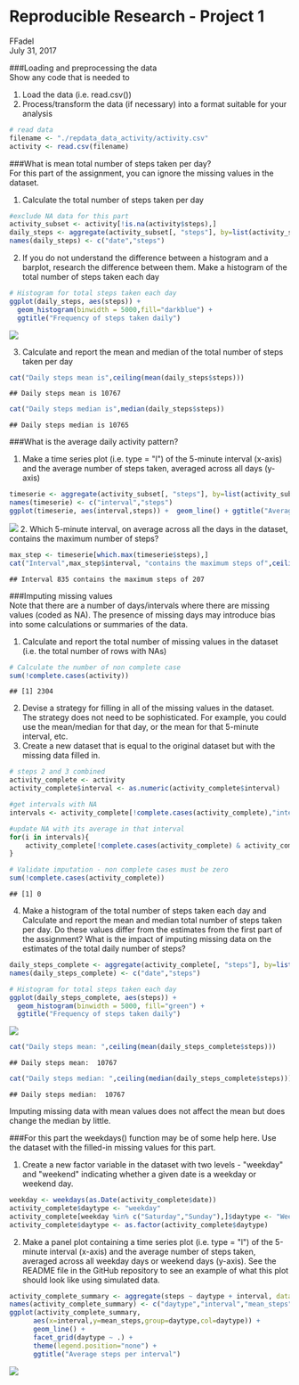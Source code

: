 # Reproducible Research - Project 1
FFadel  
July 31, 2017  


###Loading and preprocessing the data  
Show any code that is needed to  
1.    Load the data (i.e. read.csv())  
2.    Process/transform the data (if necessary) into a format suitable for your analysis

```r
# read data
filename <- "./repdata_data_activity/activity.csv"
activity <- read.csv(filename)
```

###What is mean total number of steps taken per day?  
For this part of the assignment, you can ignore the missing values in the dataset.  
1. Calculate the total number of steps taken per day  

```r
#exclude NA data for this part
activity_subset <- activity[!is.na(activity$steps),]
daily_steps <- aggregate(activity_subset[, "steps"], by=list(activity_subset$date), FUN=sum)
names(daily_steps) <- c("date","steps")
```

2. If you do not understand the difference between a histogram and a barplot, research the difference between them. Make a histogram of the total number of steps taken each day  

```r
# Histogram for total steps taken each day
ggplot(daily_steps, aes(steps)) + 
  geom_histogram(binwidth = 5000,fill="darkblue") + 
  ggtitle("Frequency of steps taken daily")
```

![](PA1_template_files/figure-html/unnamed-chunk-1-1.png)<!-- -->

3. Calculate and report the mean and median of the total number of steps taken per day  

```r
cat("Daily steps mean is",ceiling(mean(daily_steps$steps)))
```

```
## Daily steps mean is 10767
```

```r
cat("Daily steps median is",median(daily_steps$steps))
```

```
## Daily steps median is 10765
```
###What is the average daily activity pattern?  
1. Make a time series plot (i.e. type = "l") of the 5-minute interval (x-axis) and the average number of steps taken, averaged across all days (y-axis)  
  

```r
timeserie <- aggregate(activity_subset[, "steps"], by=list(activity_subset$interval), FUN=mean)
names(timeserie) <- c("interval","steps")
ggplot(timeserie, aes(interval,steps)) +  geom_line() + ggtitle("Average steps in 5 mins interval")
```

![](PA1_template_files/figure-html/line-1.png)<!-- -->
2. Which 5-minute interval, on average across all the days in the dataset, contains the maximum number of steps?

```r
max_step <- timeserie[which.max(timeserie$steps),]
cat("Interval",max_step$interval, "contains the maximum steps of",ceiling(max_step$steps))
```

```
## Interval 835 contains the maximum steps of 207
```

###Imputing missing values  
Note that there are a number of days/intervals where there are missing values (coded as NA). The presence of missing days may introduce bias into some calculations or summaries of the data.  

1. Calculate and report the total number of missing values in the dataset (i.e. the total number of rows with NAs)  

```r
# Calculate the number of non complete case
sum(!complete.cases(activity))
```

```
## [1] 2304
```

2. Devise a strategy for filling in all of the missing values in the dataset. The strategy does not need to be sophisticated. For example, you could use the mean/median for that day, or the mean for that 5-minute interval, etc.  
3. Create a new dataset that is equal to the original dataset but with the missing data filled in.

```r
# steps 2 and 3 combined
activity_complete <- activity
activity_complete$interval <- as.numeric(activity_complete$interval)

#get intervals with NA
intervals <- activity_complete[!complete.cases(activity_complete),"interval"] 

#update NA with its average in that interval
for(i in intervals){
    activity_complete[!complete.cases(activity_complete) & activity_complete$interval == i,"steps"] <- timeserie[timeserie$interval == i,"steps"]
}

# Validate imputation - non complete cases must be zero
sum(!complete.cases(activity_complete))
```

```
## [1] 0
```

4. Make a histogram of the total number of steps taken each day and Calculate and report the mean and median total number of steps taken per day. Do these values differ from the estimates from the first part of the assignment? What is the impact of imputing missing data on the estimates of the total daily number of steps?


```r
daily_steps_complete <- aggregate(activity_complete[, "steps"], by=list(activity_complete$date), FUN=sum)
names(daily_steps_complete) <- c("date","steps")

# Histogram for total steps taken each day
ggplot(daily_steps_complete, aes(steps)) + 
  geom_histogram(binwidth = 5000, fill="green") +
  ggtitle("Frequency of steps taken daily")
```

![](PA1_template_files/figure-html/unnamed-chunk-6-1.png)<!-- -->

```r
cat("Daily steps mean: ",ceiling(mean(daily_steps_complete$steps)))
```

```
## Daily steps mean:  10767
```

```r
cat("Daily steps median: ",ceiling(median(daily_steps_complete$steps)))
```

```
## Daily steps median:  10767
```
Imputing missing data with mean values does not affect the mean but does change the median by little.

###For this part the weekdays() function may be of some help here. Use the dataset with the filled-in missing values for this part.

1. Create a new factor variable in the dataset with two levels - "weekday" and "weekend" indicating whether a given date is a weekday or weekend day.    


```r
weekday <- weekdays(as.Date(activity_complete$date))
activity_complete$daytype <- "weekday"
activity_complete[weekday %in% c("Saturday","Sunday"),]$daytype <- "Weekend"
activity_complete$daytype <- as.factor(activity_complete$daytype)
```

2. Make a panel plot containing a time series plot (i.e. type = "l") of the 5-minute interval (x-axis) and the average number of steps taken, averaged across all weekday days or weekend days (y-axis). See the README file in the GitHub repository to see an example of what this plot should look like using simulated data.  

```r
activity_complete_summary <- aggregate(steps ~ daytype + interval, data= activity_complete, mean)
names(activity_complete_summary) <- c("daytype","interval","mean_steps")
ggplot(activity_complete_summary,
      aes(x=interval,y=mean_steps,group=daytype,col=daytype)) + 
      geom_line() + 
      facet_grid(daytype ~ .) + 
      theme(legend.position="none") +
      ggtitle("Average steps per interval")  
```

![](PA1_template_files/figure-html/unnamed-chunk-8-1.png)<!-- -->
